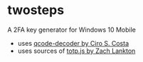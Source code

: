 # twosteps
A 2FA key generator for Windows 10 Mobile

* uses [qcode-decoder by Ciro S. Costa](https://github.com/cirocosta/qcode-decoder)
* uses sources of [totp.js by Zach Lankton](https://gist.github.com/zachlankton/bf0ec610d044e793a1a9cccef6170e97)